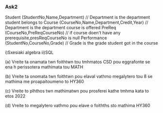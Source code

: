 ### Ask2 

Student (StudentNo,Name,Department) // Department is the department student belongs to
Course (CourseNo,Name,Department,Credit,Year) // Department is the department course is offered
PreReq (CourseNo,PreReqCourseNo) // if course doen't have any prerequisite,presReqCourseNo is null
Performance (StudentNo,CourseNo,Grade) // Grade is the grade student got in the course

i)Sxesiaki algebra 
ii)SQL

(a) Vreite ta onamata twn foithtwn tou tmhmatos CSD pou eggrafonte se ena h perissotera
mathimata tou MATH

(b) Vreite ta onomata twn foithtwn pou elaval vathmo megalytero tou 8 se mathima me proapaitoumeno to HY360

(c) Vreite to plhthos twn mathimatwn pou prosferei kathe tmhma kata to etos 2022

(d) Vreite to megalytero vathmo pou elave o foithths sto mathima HY360